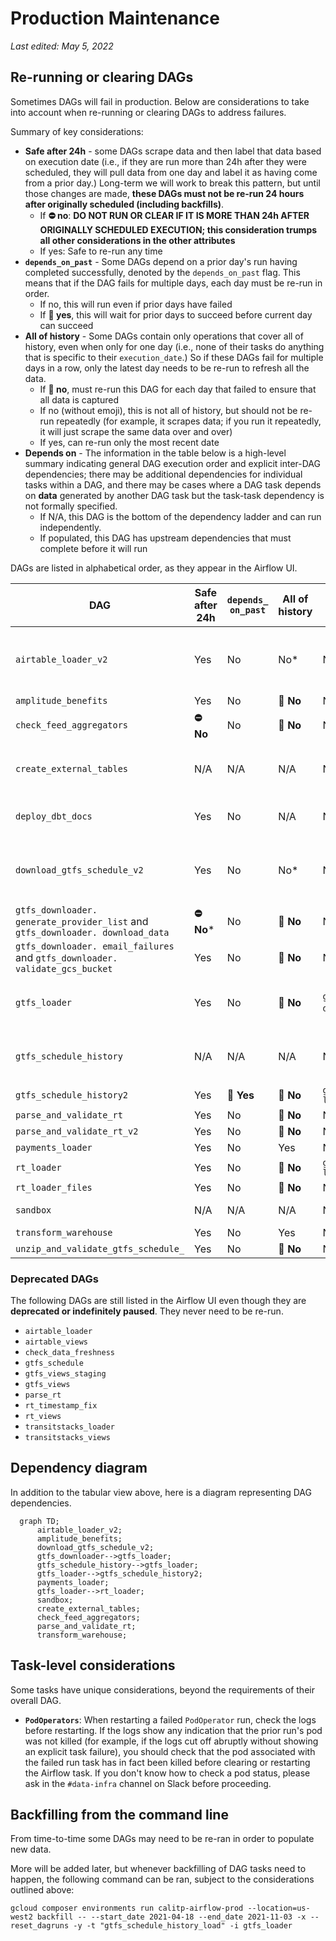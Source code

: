 # Production Maintenance

_Last edited: May 5, 2022_

## Re-running or clearing DAGs

Sometimes DAGs will fail in production. Below are considerations to take into account when re-running or clearing DAGs to address failures.

Summary of key considerations:
* **Safe after 24h** - some DAGs scrape data and then label that data based on execution date (i.e., if they are run more than 24h after they were scheduled, they will pull data from one day and label it as having come from a prior day.) Long-term we will work to break this pattern, but until those changes are made, **these DAGs must not be re-run 24 hours after originally scheduled (including backfills)**.
    * If **⛔ no**: **DO NOT RUN OR CLEAR IF IT IS MORE THAN 24h AFTER ORIGINALLY SCHEDULED EXECUTION; this consideration trumps all other considerations in the other attributes**
    * If yes: Safe to re-run any time
* **`depends_on_past`** - Some DAGs depend on a prior day's run having completed successfully, denoted by the `depends_on_past` flag. This means that if the DAG fails for multiple days, each day must be re-run in order.
    * If no, this will run even if prior days have failed
    * If **📆 yes**, this will wait for prior days to succeed before current day can succeed
* **All of history** - Some DAGs contain only operations that cover all of history, even when only for one day (i.e., none of their tasks do anything that is specific to their `execution_date`.) So if these DAGs fail for multiple days in a row, only the latest day needs to be re-run to refresh all the data.
    * If **🔂 no**, must re-run this DAG for each day that failed to ensure that all data is captured
    * If no (without emoji), this is not all of history, but should not be re-run repeatedly (for example, it scrapes data; if you run it repeatedly, it will just scrape the same data over and over)
    * If yes, can re-run only the most recent date
* **Depends on** - The information in the table below is a high-level summary indicating general DAG execution order and explicit inter-DAG dependencies; there may be additional dependencies for individual tasks within a DAG, and there may be cases where a DAG task depends on **data** generated by another DAG task but the task-task dependency is not formally specified.
    * If N/A, this DAG is the bottom of the dependency ladder and can run independently.
    * If populated, this DAG has upstream dependencies that must complete before it will run


DAGs are listed in alphabetical order, as they appear in the Airflow UI.

| DAG | Safe after 24h | `depends_ on_past` | All of history | Depends on | Notes |
| --- | --- | --- | --- | --- | --- |
`airtable_loader_v2` | Yes | No | No* | N/A | Don't need to rerun more than once if multiple failures; scrapes data that is correctly timestamped |
`amplitude_benefits` | Yes | No | **🔂 No** | N/A | |
`check_feed_aggregators` | **⛔ No** | No | **🔂 No** | N/A | |
`create_external_tables` | N/A | N/A | N/A | N/A | Once-only (defines external tables); does not generally need to be re-run  |
`deploy_dbt_docs` | Yes | No | N/A | N/A | Manual job to deploy dbt docs to Metabase and Netlify |
`download_gtfs_schedule_v2` | Yes | No | No* | N/A | Don't need to rerun more than once if multiple failures; scrapes data that is correctly timestamped  |
`gtfs_downloader. generate_provider_list` and `gtfs_downloader. download_data` | **⛔ No*** | No | **🔂 No** | N/A |  |
`gtfs_downloader. email_failures` and `gtfs_downloader. validate_gcs_bucket` | Yes | No | **🔂 No** | N/A |  |
`gtfs_loader` | Yes | No | **🔂 No** | `gtfs_ downloader`* | Technically also depends on `gtfs_schedule_history`, not usually an issue |
`gtfs_schedule_history` | N/A | N/A | N/A | N/A | Once-only (defines external tables); does not generally need to be re-run |
`gtfs_schedule_history2` | Yes | **📆 Yes** | **🔂 No** | `gtfs_ loader` | |
`parse_and_validate_rt` | Yes | No | **🔂 No** | N/A | |
`parse_and_validate_rt_v2` | Yes | No | **🔂 No** | N/A | |
`payments_loader` | Yes | No | Yes | N/A | |
`rt_loader` | Yes | No | **🔂 No** | `gtfs_ loader` | |
`rt_loader_files` | Yes | No | **🔂 No** | N/A | |
`sandbox` | N/A | N/A | N/A | N/A | Testing only; does not need to be re-run |
`transform_warehouse` | Yes | No | Yes | N/A | Runs dbt warehouse |
`unzip_and_validate_gtfs_schedule_` | Yes | No | **🔂 No** | N/A | |

### Deprecated DAGs

The following DAGs are still listed in the Airflow UI even though they are **deprecated or indefinitely paused**. They never need to be re-run.

* `airtable_loader`
* `airtable_views`
* `check_data_freshness`
* `gtfs_schedule`
* `gtfs_views_staging`
* `gtfs_views`
* `parse_rt`
* `rt_timestamp_fix`
* `rt_views`
* `transitstacks_loader`
* `transitstacks_views`

## Dependency diagram

In addition to the tabular view above, here is a diagram representing DAG dependencies.

```{mermaid}
  graph TD;
      airtable_loader_v2;
      amplitude_benefits;
      download_gtfs_schedule_v2;
      gtfs_downloader-->gtfs_loader;
      gtfs_schedule_history-->gtfs_loader;
      gtfs_loader-->gtfs_schedule_history2;
      payments_loader;
      gtfs_loader-->rt_loader;
      sandbox;
      create_external_tables;
      check_feed_aggregators;
      parse_and_validate_rt;
      transform_warehouse;
```

## Task-level considerations

Some tasks have unique considerations, beyond the requirements of their overall DAG.

* **`PodOperators`**: When restarting a failed `PodOperator` run, check the logs before restarting. If the logs show any indication that the prior run's pod was not killed (for example, if the logs cut off abruptly without showing an explicit task failure), you should check that the pod associated with the failed run task has in fact been killed before clearing or restarting the Airflow task. If you don't know how to check a pod status, please ask in the `#data-infra` channel on Slack before proceeding.

## Backfilling from the command line

From time-to-time some DAGs may need to be re-ran in order to populate new data.

More will be added later, but whenever backfilling of DAG tasks need to happen, the following command can be ran, subject to the considerations outlined above:

```shell
gcloud composer environments run calitp-airflow-prod --location=us-west2 backfill -- --start_date 2021-04-18 --end_date 2021-11-03 -x --reset_dagruns -y -t "gtfs_schedule_history_load" -i gtfs_loader
```
